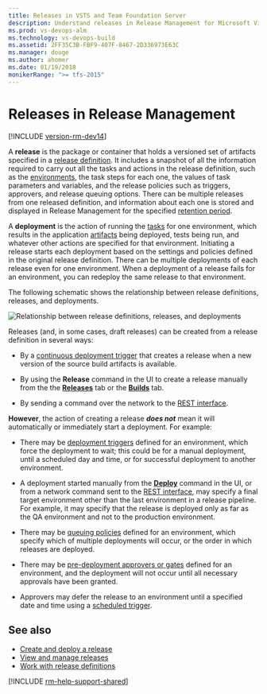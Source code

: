 ```yaml
---
title: Releases in VSTS and Team Foundation Server
description: Understand releases in Release Management for Microsoft Visual Studio Team Services (VSTS) and Microsoft Team Foundation Server (TFS)
ms.prod: vs-devops-alm
ms.technology: vs-devops-build
ms.assetid: 2FF35C3B-FBF9-407F-8467-2D336973E63C
ms.manager: douge
ms.author: ahomer
ms.date: 01/19/2018
monikerRange: ">= tfs-2015"
---
```



# Releases in Release Management

[!INCLUDE [version-rm-dev14](../../_shared/version-rm-dev14.md)]

A **release** is the package or container that holds a versioned set of artifacts
specified in a [release definition](../definitions/release/index.md).
It includes a snapshot of all the information required to carry out all the tasks
and actions in the release definition, such as the
[environments](../definitions/release/environments.md),
the task steps for each one, the values of task parameters
and variables, and the release policies such as triggers, approvers, and release
queuing options. There can be multiple releases from one released definition, and information
about each one is stored and displayed in Release Management for the specified
[retention period](../policies/retention.md#release).  

A **deployment** is the action of running the [tasks](../process/tasks.md)
for one environment, which results in the application
[artifacts](../definitions/release/artifacts.md)
being deployed, tests being run, and whatever other
actions are specified for that environment. Initiating a release
starts each deployment based on the settings and policies defined in the original
release definition. There can be multiple deployments of each release even for one environment.
When a deployment of a release fails for an environment, you can redeploy the same release
to that environment.

The following schematic shows the relationship between release definitions, releases, and deployments.

![Relationship between release definitions, releases, and deployments](_img/release-deploy.png)

Releases (and, in some cases, draft releases) can be created from a release definition in several ways:

* By a [continuous deployment trigger](../definitions/release/triggers.md)
  that creates a release when a new version of the source build artifacts is available.

* By using the **Release** command in the UI to create a release manually from the
  the [**Releases**](../../actions/create-deploy-releases.md#create-from-release) tab or the [**Builds**](../../actions/create-deploy-releases.md#create-from-build) tab.

* By sending a command over the network to the [REST interface](../../../integrate/index.md).

**However**, the action of creating a release **_does not_** mean it will automatically
or immediately start a deployment. For example:

* There may be [deployment triggers](../definitions/release/triggers.md)
  defined for an environment, which force the deployment to wait; this could be for a manual
  deployment, until a scheduled day
  and time, or for successful deployment to another environment.

* A deployment started manually from the **[Deploy](../../actions/create-deploy-releases.md#deploy-command)** command in the UI,
  or from a network command sent to the [REST interface](../../../integrate/index.md), may
  specify a final target environment other than the last environment in a release pipeline.
  For example, it may specify that the release is deployed only as far as the QA environment
  and not to the production environment.   

* There may be [queuing policies](../definitions/release/environments.md#queuing-policies)
  defined for an environment, which specify which of multiple deployments will occur,
  or the order in which releases are deployed.

* There may be [pre-deployment approvers or gates](../definitions/release/approvals/index.md)
  defined for an environment, and the deployment will not occur until all
  necessary approvals have been granted.

* Approvers may defer the release to an environment until a specified date and time using a
  [scheduled trigger](../definitions/release/triggers.md#env-triggers).

## See also

* [Create and deploy a release](../../actions/create-deploy-releases.md)
* [View and manage releases](../../actions/view-manage-releases.md)
* [Work with release definitions](../../actions/work-with-release-definitions.md)

[!INCLUDE [rm-help-support-shared](../../_shared/rm-help-support-shared.md)]
